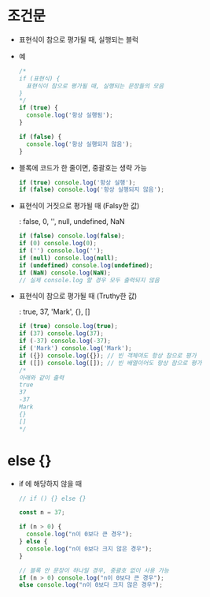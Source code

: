 # 조건문
- 표현식이 참으로 평가될 때, 실행되는 블럭
- 예
  ```javascript
  /*
  if (표현식) {
    표현식이 참으로 평가될 때, 실행되는 문장들의 모음
  }
  */
  if (true) {
    console.log('항상 실행됨');
  }

  if (false) {
    console.log('항상 실행되지 않음');
  }
  ```
- 블록에 코드가 한 줄이면, 중괄호는 생략 가능
  ```javascript
  if (true) console.log('항상 실행');
  if (false) console.log('항상 실행되지 않음');
  ```
- 표현식이 거짓으로 평가될 때 (Falsy한 값)

  : false, 0, '', null, undefined, NaN
  ```javascript
  if (false) console.log(false);
  if (0) console.log(0);
  if ('') console.log('');
  if (null) console.log(null);
  if (undefined) console.log(undefined);
  if (NaN) console.log(NaN);
  // 실제 console.log 할 경우 모두 출력되지 않음
  ```
- 표현식이 참으로 평가될 때 (Truthy한 값)

  : true, 37, 'Mark', {}, []
  ```javascript
  if (true) console.log(true);
  if (37) console.log(37);
  if (-37) console.log(-37);
  if ('Mark') console.log('Mark');
  if ({}) console.log({}); // 빈 객체여도 항상 참으로 평가
  if ([]) console.log([]); // 빈 배열이어도 항상 참으로 평가
  /*
  아래와 같이 출력
  true
  37
  -37
  Mark
  {}
  []
  */
  ```


# else {}
- if 에 해당하지 않을 때
  ```javascript
  // if () {} else {}

  const n = 37;

  if (n > 0) {
    console.log("n이 0보다 큰 경우");
  } else {
    console.log("n이 0보다 크지 않은 경우");
  }
  
  // 블록 안 문장이 하나일 경우, 중괄호 없이 사용 가능
  if (n > 0) console.log("n이 0보다 큰 경우");
  else console.log("n이 0보다 크지 않은 경우");
  ```
  